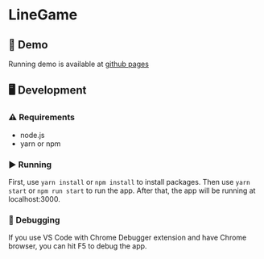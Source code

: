 # LineGame
## 🧝 Demo
Running demo is available at [github pages](https://example.com)
## 🖥️ Development
### ⚠️ Requirements
- node.js
- yarn or npm
### ▶️ Running
First, use `yarn install` or `npm install` to install packages. Then use `yarn start` or `npm run start` to run the app. After that, the app will be running at localhost:3000. 
### 🐛 Debugging
If you use VS Code with Chrome Debugger extension and have Chrome browser, you can hit F5 to debug the app.